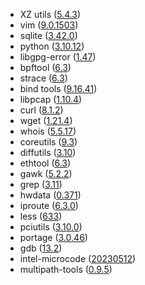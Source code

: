 - XZ utils ([5.4.3](https://git.tukaani.org/?p=xz.git;a=blob;f=NEWS;h=2f4d35adca6198671434d2988803cc9316ad1ec8;hb=dbb3a536ed9873ffa0870321f6873e564c6a9da8))
- vim ([9.0.1503](https://github.com/vim/vim/commits/v9.0.1503))
- sqlite ([3.42.0](https://sqlite.org/releaselog/3_42_0.html))
- python ([3.10.12](https://www.python.org/downloads/release/python-31012/))
- libgpg-error ([1.47](https://dev.gnupg.org/T6231))
- bpftool ([6.3](https://git.kernel.org/pub/scm/linux/kernel/git/bpf/bpf-next.git/log/tools/bpf/bpftool?h=v6.3))
- strace ([6.3](https://github.com/strace/strace/releases/tag/v6.3))
- bind tools ([9.16.41](https://bind9.readthedocs.io/en/v9.16.41/notes.html#notes-for-bind-9-16-41))
- libpcap ([1.10.4](https://github.com/the-tcpdump-group/libpcap/blob/24832dd2728bd95ed9b9464ef27b47a943c38003/CHANGES#L51))
- curl ([8.1.2](https://curl.se/changes.html#8_1_2))
- wget ([1.21.4](https://lists.gnu.org/archive/html/info-gnu/2023-05/msg00003.html))
- whois ([5.5.17](https://github.com/rfc1036/whois/commit/bac7108b01cfd54c517444efa1239e10e6edd5a4))
- coreutils ([9.3](https://lists.gnu.org/archive/html/info-gnu/2023-04/msg00006.html))
- diffutils ([3.10](https://lists.gnu.org/archive/html/info-gnu/2023-05/msg00009.html))
- ethtool ([6.3](https://git.kernel.org/pub/scm/network/ethtool/ethtool.git/commit/?id=7bdf78f0d2a9ae1571fe9444e552490130e573fd))
- gawk ([5.2.2](https://lists.gnu.org/archive/html/info-gnu/2023-05/msg00008.html))
- grep ([3.11](https://lists.gnu.org/archive/html/info-gnu/2023-05/msg00004.html))
- hwdata ([0.371](https://github.com/vcrhonek/hwdata/commits/v0.371))
- iproute ([6.3.0](https://lwn.net/Articles/930473/))
- less ([633](http://www.greenwoodsoftware.com/less/news.633.html))
- pciutils ([3.10.0](https://github.com/pciutils/pciutils/blob/v3.10.0/ChangeLog))
- portage ([3.0.46](https://gitweb.gentoo.org/proj/portage.git/tree/NEWS?h=portage-3.0.46))
- gdb ([13.2](https://lists.gnu.org/archive/html/info-gnu/2023-05/msg00011.html))
- intel-microcode ([20230512](https://github.com/intel/Intel-Linux-Processor-Microcode-Data-Files/releases/tag/microcode-20230512))
- multipath-tools ([0.9.5](https://github.com/opensvc/multipath-tools/commits/0.9.5))
